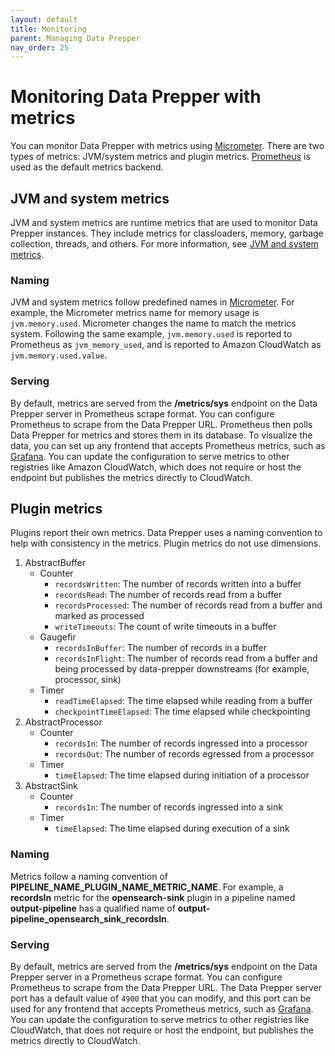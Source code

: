 ```yaml
---
layout: default
title: Monitoring
parent: Managing Data Prepper
nav_order: 25
---
```


# Monitoring Data Prepper with metrics

You can monitor Data Prepper with metrics using [Micrometer](https://micrometer.io/). There are two types of metrics: JVM/system metrics and plugin metrics. [Prometheus](https://prometheus.io/) is used as the default metrics backend.

## JVM and system metrics

JVM and system metrics are runtime metrics that are used to monitor Data Prepper instances. They include metrics for classloaders, memory, garbage collection, threads, and others. For more information, see [JVM and system metrics](https://micrometer.io/?/docs/ref/jvm).

### Naming

JVM and system metrics follow predefined names in [Micrometer](https://micrometer.io/?/docs/concepts#_naming_meters). For example, the Micrometer metrics name for memory usage is `jvm.memory.used`. Micrometer changes the name to match the metrics system. Following the same example, `jvm.memory.used` is reported to Prometheus as `jvm_memory_used`, and is reported to Amazon CloudWatch as `jvm.memory.used.value`.

### Serving

By default, metrics are served from the **/metrics/sys** endpoint on the Data Prepper server in Prometheus scrape format. You can configure Prometheus to scrape from the Data Prepper URL. Prometheus then polls Data Prepper for metrics and stores them in its database. To visualize the data, you can set up any frontend that accepts Prometheus metrics, such as [Grafana](https://prometheus.io/docs/visualization/grafana/). You can update the configuration to serve metrics to other registries like Amazon CloudWatch, which does not require or host the endpoint but publishes the metrics directly to CloudWatch.

## Plugin metrics

Plugins report their own metrics. Data Prepper uses a naming convention to help with consistency in the metrics. Plugin metrics do not use dimensions.

1. AbstractBuffer
   - Counter
     - `recordsWritten`: The number of records written into a buffer
     - `recordsRead`: The number of records read from a buffer
     - `recordsProcessed`: The number of records read from a buffer and marked as processed
     - `writeTimeouts`: The count of write timeouts in a buffer
   - Gaugefir
     - `recordsInBuffer`: The number of records in a buffer
     - `recordsInFlight`: The number of records read from a buffer and being processed by data-prepper downstreams (for example, processor, sink)
   - Timer
     - `readTimeElapsed`: The time elapsed while reading from a buffer
     - `checkpointTimeElapsed`: The time elapsed while checkpointing
2. AbstractProcessor
   - Counter
     - `recordsIn`: The number of records ingressed into a processor
     - `recordsOut`: The number of records egressed from a processor
   - Timer
     - `timeElapsed`: The time elapsed during initiation of a processor
3. AbstractSink
   - Counter
     - `recordsIn`: The number of records ingressed into a sink
   - Timer
     - `timeElapsed`: The time elapsed during execution of a sink

### Naming

Metrics follow a naming convention of **PIPELINE_NAME_PLUGIN_NAME_METRIC_NAME**. For example, a **recordsIn** metric for the **opensearch-sink** plugin in a pipeline named **output-pipeline** has a qualified name of **output-pipeline_opensearch_sink_recordsIn**.

### Serving

By default, metrics are served from the **/metrics/sys** endpoint on the Data Prepper server in a Prometheus scrape format. You can configure Prometheus to scrape from the Data Prepper URL. The Data Prepper server port has a default value of `4900` that you can modify, and this port can be used for any frontend that accepts Prometheus metrics, such as [Grafana](https://prometheus.io/docs/visualization/grafana/). You can update the configuration to serve metrics to other registries like CloudWatch, that does not require or host the endpoint, but publishes the metrics directly to CloudWatch.
